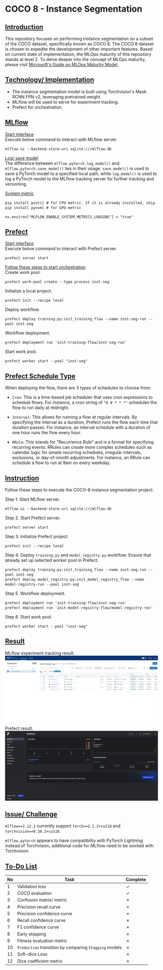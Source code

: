 # COCO 8 - Instance Segmentation

## <ins>Introduction</ins>
This repository focuses on performing instance segmentation on a subset of the COCO dataset, specifically known as COCO 8. The COCO 8 dataset is chosen to expedite the development of other important features. Based on current state of implementation, the MLOps maturity of this repository stands at level 2. To delve deeper into the concept of MLOps maturity, please visit [Microsoft's Guide on MLOps Maturity Model](https://learn.microsoft.com/en-us/azure/architecture/ai-ml/guide/mlops-maturity-model).

## <ins>Technology/ Implementation</ins>
- The instance segmentation model is built using Torchvision's Mask RCNN FPN v2, leveraging pretrained weight.
- MLflow will be used to serve for experiment tracking. 
- Prefect for orchestration.

## <ins>MLflow</ins>
<ins>Start interface</ins>
<br>
Execute below command to interact with MLflow server.
<br>
```
mlflow ui --backend-store-uri sqlite:///mlflow.db
```

<ins>Log/ save model</ins>
<br>
The difference between `mlflow.pytorch.log_model()` and `mlflow.pytorch.save_model()` lies in their usage. `save_model()` is used to save a PyTorch model to a specified local path, while `log_model()` is used to log a PyTorch model to the MLflow tracking server for further tracking and versioning.

<ins>System metric</ins>
<br>
```
pip install psutil # for CPU metric. If it is already installed, skip.
pip install pynvml # for GPU metric
```
```
os.environ["MLFLOW_ENABLE_SYSTEM_METRICS_LOGGING"] = "true"
```

## <ins>Prefect</ins>
<ins>Start interface</ins>
<br>
Execute below command to interact with Prefect server.
<br>
```
prefect server start
```

<ins>Follow these steps to start orchestration</ins>
<br>
Create work pool.
<br>
```
prefect work-pool create --type process inst-seg
```

Initialize a local project.
<br>
```
prefect init --recipe local
```

Deploy workflow.
<br>
```
prefect deploy training.py:init_training_flow --name inst-seg-run --pool inst-seg
```

Workflow deployment.
<br>
```
prefect deployment run 'init-training-flow/inst-seg-run'
```

Start work pool.
<br>
```
prefect worker start --pool "inst-seg"
```

## <ins>Prefect Schedule Type</ins>
When deploying the flow, there are 3 types of schedules to choose from:

- `Cron`: This is a time-based job scheduler that uses cron expressions to schedule flows. For instance, a cron string of `"0 0 * * *"` schedules the flow to run daily at midnight.

- `Interval`: This allows for running a flow at regular intervals. By specifying the interval as a duration, Prefect runs the flow each time that duration passes. For instance, an interval schedule with a duration of one hour runs the flow every hour.

- `RRule`: This stands for "Recurrence Rule" and is a format for specifying recurring events. RRules can create more complex schedules such as calendar logic for simple recurring schedules, irregular intervals, exclusions, or day-of-month adjustments. For instance, an RRule can schedule a flow to run at 9am on every weekday.

## <ins>Instruction</ins>
Follow these steps to execute the COCO-8 instance segmentation project:

Step 1. Start MLflow server.
<br>
```
mlflow ui --backend-store-uri sqlite:///mlflow.db
```
Step 2. Start Prefect server.
<br>
```
prefect server start
```
Step 3. Initialize Prefect project.
<br>
```
prefect init --recipe local
```
Step 4. Deploy `training.py` and `model_registry.py` workflow: Ensure that already set up selected worker pool in Prefect.
<br>
```
prefect deploy training.py:init_training_flow --name inst-seg-run --pool inst-seg
prefect deploy model_registry.py:init_model_registry_flow --name model-registry-run --pool inst-seg
```
Step 5. Workflow deployment.
<br>
```
prefect deployment run 'init-training-flow/inst-seg-run'
prefect deployment run 'init-model-registry-flow/model-registry-run'
```
Step 6. Start work pool.
<br>
```
prefect worker start --pool "inst-seg"
```
## <ins>Result</ins>

MLflow experiment tracking result.
![alt text](image/mlflow.png)

Prefect result.
![alt text](image/prefect.png)

## <ins>Issue/ Challenge</ins>
`mlflow==2.12.1` currently support `torch==2.1.2+cu118` and `torchvision==0.16.2+cu118`.

`mlflow.pytorch` appears to have compatibility with PyTorch Lightning instead of Torchvision, additional code for MLflow need to be worked with Torchvision.

## <ins>To-Do List</ins>
| No | Task                                              | Complete |
| --- | ------------------------------------------------- | ---- |
| 1 | Validation loss | &check; |
| 2 | COCO evaluation | &check; |
| 3 | Confusion matrix/ metric | &cross; |
| 4 | Precision recall curve | &cross; |
| 5 | Precision confidence curve | &cross; |
| 6 | Recall confidence curve | &cross; |
| 7 | F1 confidence curve | &cross; |
| 8 | Early stopping | &cross; |
| 9 | Fitness evaluation metric | &cross; |
| 10 | `Production` transition by comparing `Stagging` models | &cross; |
| 11 | Soft-dice Loss | &cross; |
| 12 | Dice coefficient metric | &cross; |